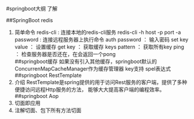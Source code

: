 #springboot大纲 了解

##SpringBoot redis
 1. 简单命令
        redis-cli   :   连接本地的redis-cli服务
        redis-cli -h host -p port -a password : 连接远程服务器上执行命令
        auth password ： 输入密码
        set key value   ： 设置缓存
        get key ：   获取缓存
        keys  pattern  ： 获取所有key
        ping    ：   检查服务器是否还在，在会返回一个pong  
##springboot缓存
    如果没有引入其他缓存，springboot默认的ConcurrenMapCacheManager作为缓存管理器
    key支持 spel表达式
##springboot RestTemplate
1.  介绍 
        RestTemplate是spring提供的用于访问Rest服务的客户端，提供了多种便捷访问远程Http服务的方法，
    能够大大提高客户端的编程效率。
##springboot Aop
1. 切面即应用
2. 注解切面、包下所有方法切面

